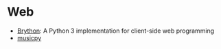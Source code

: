 # Web

- [Brython](https://brython.info/): A Python 3 implementation for client-side web programming
- [musicpy](https://musicpy.readthedocs.io/en/latest/)
